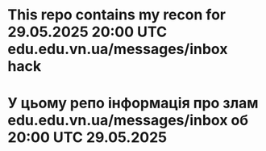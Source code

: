 # This repo contains my recon for 29.05.2025 20:00 UTC edu.edu.vn.ua/messages/inbox hack
# У цьому репо інформація про злам edu.edu.vn.ua/messages/inbox  об 20:00 UTC 29.05.2025 